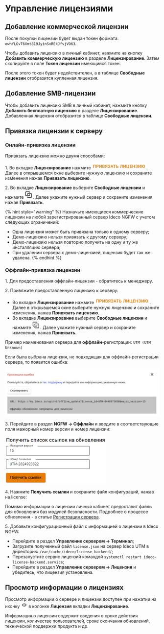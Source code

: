# Управление лицензиями

## Добавление коммерческой лицензии

После покупки лицензии будет выдан токен формата: `owhYLGvT6Xmt819JyinSxREkJfvjVO63`.

Чтобы добавить лицензию в личный кабинет, нажмите на кнопку **Добавить коммерческую лицензию** в разделе **Лицензирование**. Затем скопируйте в поле **Токен лицензии** имеющийся токен.

После этого токен будет недействителен, а в таблице **Свободные лицензии** отобразится купленная лицензия.

## Добавление SMB-лицензии

Чтобы добавить лицензию SMB в личный кабинет, нажмите кнопку **Добавить бесплатную лицензию** в разделе **Лицензирование**. Добавленная лицензия отобразится в таблице **Свободные лицензии**.

## Привязка лицензии к серверу

### Онлайн-привязка лицензии

Привязать лицензию можно двумя способами:

1\. Во вкладке **Лицензирование** нажмите ![](/.gitbook/assets/icon-lk-licens.png). Далее в открывшемся окне выберите нужную лицензию и сохраните изменения нажав **Привязать лицензию**.

2\. Во вкладке **Лицензирование** выберите **Свободные лицензии** и нажмите ![](../../.gitbook/assets/icon-lk.png). Далее укажите нужный сервер и сохраните изменения нажав **Привязать**.

{% hint style="warning" %}
Назначьте имеющиеся коммерческие лицензии на любой зарегистрированный сервер Ideco NGFW с учетом следующих ограничений:

* Одна лицензия может быть привязана только к одному серверу;
* Демо-лицензию нельзя привязать к другому серверу;
* Демо-лицензию нельзя повторно получить на одну и ту же инсталляцию сервера;
* При удалении сервера с демо-лицензией, лицензия будет так же удалена.
{% endhint %}

### Оффлайн-привязка лицензии

1\. Для предоставления оффлайн-лицензии - обратитесь к менеджеру.

2\. Привяжите предоставленную лицензию к серверу:

* Во вкладке **Лицензирование** нажмите ![](/.gitbook/assets/icon-lk-licens.png). Далее в открывшемся окне выберите нужную лицензию и сохраните изменения, нажав **Привязать лицензию**.
* Во вкладке **Лицензирование** выберите **Свободные лицензии** и нажмите ![](/.gitbook/assets/icon-lk.png). Далее укажите нужный сервер и сохраните изменения, нажав **Привязать**.

Пример наименования сервера для **оффлайн**-регистрации: `UTM (UTM Unknown)`

Если была выбрана лицензия, не подходящая для оффлайн-регистрации сервера, то появится ошибка:

![](../../.gitbook/assets/server-registration4.png)

3\. Перейдите в раздел **NGFW -> Оффлайн** и введите в соответствующие поля мажорный номер версии и номер лицензии:

![](../../.gitbook/assets/server-registration3.png)

4\. Нажмите **Получить ссылки** и сохраните файл конфигураций, нажав на license:

Помимо информации о лицензии личный кабинет предоставит файлы для обновления баз модулей безопасности. Подробнее о процессе обновления - в статье [Регистрация сервера](../../initial-setup/server-registration.md#obnovlenie-baz-modulei-bezopasnosti).

5\. Добавьте конфигурационный файл c информацией о лицензии в Ideco NGFW:

* Перейдите в раздел **Управление сервером -> Терминал**;
* Загрузите полученный файл `license.json` на сервер Ideco UTM в директорию `/var/cache/ideco/license-backend/`;
* Перезапустите сервис лицензий командой `systemctl restart ideco-license-backend.service`;
* Перейдите в раздел **Управление сервером -> Лицензия** и убедитесь, что лицензия установлена.

## Просмотр информации о лицензиях

Просмотр информации о сервере и лицензии доступен при нажатии на иконку ![](../../.gitbook/assets/icon-eye.png) в колонке **Лицензия** вкладки **Лицензирование**.

Информация о лицензии содержит сведения о сроке действия лицензии, количестве пользователей, сроке окончания обновлений, технической поддержки продукта и др.
